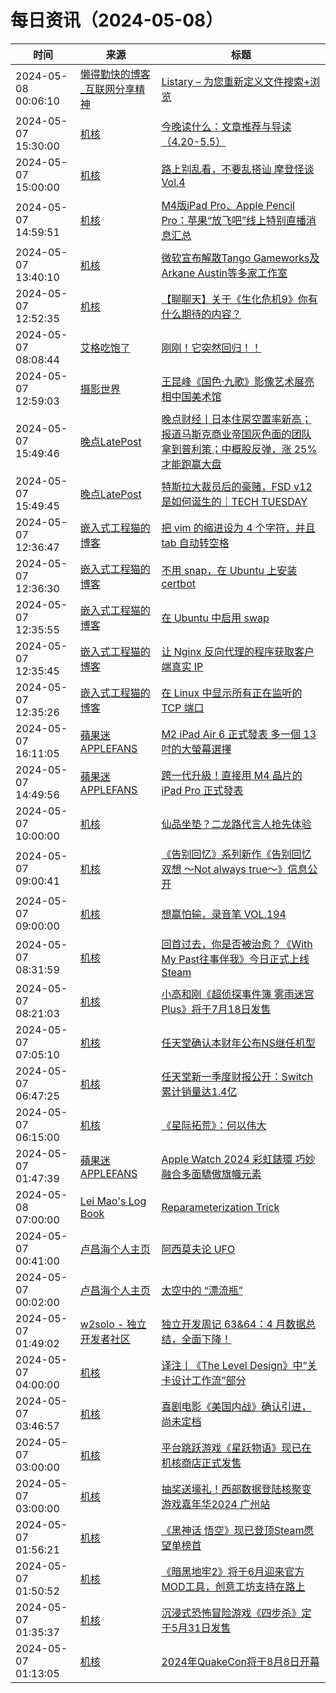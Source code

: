 ﻿# 每日资讯（2024-05-08）

|时间|来源|标题|
|---|---|---|
|2024-05-08 00:06:10|[懒得勤快的博客_互联网分享精神](https://masuit.com/rss)|[Listary – 为您重新定义文件搜索+浏览](https://masuit.com/2258)|
|2024-05-07 15:30:00|[机核](https://www.gcores.com/rss)|[今晚读什么：文章推荐与导读（4.20-5.5）](https://www.gcores.com/articles/181386)|
|2024-05-07 15:00:00|[机核](https://www.gcores.com/rss)|[路上别乱看，不要乱搭讪 摩登怪谈Vol.4](https://www.gcores.com/radios/181338)|
|2024-05-07 14:59:51|[机核](https://www.gcores.com/rss)|[M4版iPad Pro、Apple Pencil Pro：苹果“放飞吧”线上特别直播消息汇总](https://www.gcores.com/articles/181413)|
|2024-05-07 13:40:10|[机核](https://www.gcores.com/rss)|[微软宣布解散Tango Gameworks及Arkane Austin等多家工作室](https://www.gcores.com/articles/181411)|
|2024-05-07 12:52:35|[机核](https://www.gcores.com/rss)|[【聊聊天】关于《生化危机9》你有什么期待的内容？](https://www.gcores.com/articles/181408)|
|2024-05-07 08:08:44|[艾格吃饱了](https://feedpress.me/wx-aigechibaole)|[刚刚！它突然回归！！](http://mp.weixin.qq.com/s?__biz=MjM5NTYxODQyMA%3D%3D&mid=2653452416&idx=1&sn=11a344e87778bcf5df96a33fcd5ce249)|
|2024-05-07 12:59:03|[摄影世界](https://feedx.net/rss/photoworld.xml)|[王昆峰《国色·九歌》影像艺术展亮相中国美术馆](https://www.photoworld.com.cn/post/176686)|
|2024-05-07 15:49:46|[晚点LatePost](https://feedpress.me/wx-postlate)|[​晚点财经丨日本住房空置率新高；报道马斯克商业帝国灰色面的团队拿到普利策；中概股反弹，涨 25% 才能跑赢大盘](http://mp.weixin.qq.com/s?__biz=MzU3Mjk1OTQ0Ng%3D%3D&mid=2247515756&idx=2&sn=e0363f9779f2191fbac17315fcf9ad78)|
|2024-05-07 15:49:45|[晚点LatePost](https://feedpress.me/wx-postlate)|[特斯拉大裁员后的豪赌，FSD v12 是如何诞生的｜TECH TUESDAY](http://mp.weixin.qq.com/s?__biz=MzU3Mjk1OTQ0Ng%3D%3D&mid=2247515756&idx=1&sn=f3b2745410d0c70e085e18fdc799eab2)|
|2024-05-07 12:36:47|[嵌入式工程猫的博客](https://blog.vvzero.com/atom.xml)|[把 vim 的缩进设为 4 个字符，并且 tab 自动转空格](https://blog.vvzero.com/2024/05/07/vim-set-auto-indent-to-4-spaces/)|
|2024-05-07 12:36:30|[嵌入式工程猫的博客](https://blog.vvzero.com/atom.xml)|[不用 snap，在 Ubuntu 上安装 certbot](https://blog.vvzero.com/2024/05/07/Ubuntu-install-certbot-without-snap/)|
|2024-05-07 12:35:55|[嵌入式工程猫的博客](https://blog.vvzero.com/atom.xml)|[在 Ubuntu 中启用 swap](https://blog.vvzero.com/2024/05/07/Ubuntu-enable-swap-file/)|
|2024-05-07 12:35:45|[嵌入式工程猫的博客](https://blog.vvzero.com/atom.xml)|[让 Nginx 反向代理的程序获取客户端真实 IP](https://blog.vvzero.com/2024/05/07/Nginx-get-real-ip/)|
|2024-05-07 12:35:26|[嵌入式工程猫的博客](https://blog.vvzero.com/atom.xml)|[在 Linux 中显示所有正在监听的 TCP 端口](https://blog.vvzero.com/2024/05/07/Linux-show-all-listening-ports/)|
|2024-05-07 16:11:05|[蘋果迷 APPLEFANS](https://applefans.today/feed/)|[M2 iPad Air 6 正式發表 多一個 13 吋的大螢幕選擇](https://applefans.today/2024-05-m2-ipad-air-6-release/)|
|2024-05-07 14:49:56|[蘋果迷 APPLEFANS](https://applefans.today/feed/)|[跨一代升級！直接用 M4 晶片的 iPad Pro 正式發表](https://applefans.today/2024-05-m4-ipad-pro-release/)|
|2024-05-07 10:00:00|[机核](https://www.gcores.com/rss)|[仙品坐垫？二龙路代言人抢先体验](https://www.gcores.com/videos/181381)|
|2024-05-07 09:00:41|[机核](https://www.gcores.com/rss)|[《告别回忆》系列新作《告别回忆 双想 〜Not always true〜》信息公开](https://www.gcores.com/articles/181398)|
|2024-05-07 09:00:00|[机核](https://www.gcores.com/rss)|[想赢怕输，录音笔 VOL.194](https://www.gcores.com/radios/181394)|
|2024-05-07 08:31:59|[机核](https://www.gcores.com/rss)|[回首过去，你是否被治愈？《With My Past往事伴我》今日正式上线Steam](https://www.gcores.com/articles/181395)|
|2024-05-07 08:21:03|[机核](https://www.gcores.com/rss)|[小高和刚《超侦探事件簿 雾雨迷宫Plus》将于7月18日发售](https://www.gcores.com/articles/181391)|
|2024-05-07 07:05:10|[机核](https://www.gcores.com/rss)|[任天堂确认本财年公布NS继任机型](https://www.gcores.com/articles/181383)|
|2024-05-07 06:47:25|[机核](https://www.gcores.com/rss)|[任天堂新一季度财报公开：Switch累计销量达1.4亿](https://www.gcores.com/articles/181378)|
|2024-05-07 06:15:00|[机核](https://www.gcores.com/rss)|[《星际拓荒》：何以伟大](https://www.gcores.com/articles/181355)|
|2024-05-07 01:47:39|[蘋果迷 APPLEFANS](https://applefans.today/feed/)|[Apple Watch 2024 彩虹錶環 巧妙融合多面驕傲旗幟元素](https://applefans.today/2024-05-apple-watch-2024-pride-edition-bands/)|
|2024-05-08 07:00:00|[Lei Mao's Log Book](https://leimao.github.io/atom.xml)|[Reparameterization Trick](https://leimao.github.io/blog/Reparameterization-Trick/)|
|2024-05-07 00:41:00|[卢昌海个人主页](https://www.changhai.org//feed.xml)|[阿西莫夫论 UFO](https://youtube.com/shorts/VmmqhLoEOXE)|
|2024-05-07 00:02:00|[卢昌海个人主页](https://www.changhai.org//feed.xml)|[太空中的 “漂流瓶”](https://www.youtube.com/watch?v=9LSfBdeWjgU)|
|2024-05-07 01:49:02|[w2solo - 独立开发者社区](https://w2solo.com/topics/feed)|[独立开发周记 63&64：4 月数据总结，全面下降！](https://w2solo.com/topics/4602)|
|2024-05-07 04:00:00|[机核](https://www.gcores.com/rss)|[译注丨《The Level Design》中“关卡设计工作流”部分](https://www.gcores.com/articles/181344)|
|2024-05-07 03:46:57|[机核](https://www.gcores.com/rss)|[喜剧电影《美国内战》确认引进，尚未定档](https://www.gcores.com/articles/181368)|
|2024-05-07 03:00:00|[机核](https://www.gcores.com/rss)|[平台跳跃游戏《星跃物语》现已在机核商店正式发售](https://www.gcores.com/articles/181335)|
|2024-05-07 03:00:00|[机核](https://www.gcores.com/rss)|[抽奖送壕礼！西部数据登陆核聚变游戏嘉年华2024 广州站](https://www.gcores.com/articles/181309)|
|2024-05-07 01:56:21|[机核](https://www.gcores.com/rss)|[《黑神话 悟空》现已登顶Steam愿望单榜首](https://www.gcores.com/articles/181363)|
|2024-05-07 01:50:52|[机核](https://www.gcores.com/rss)|[《暗黑地牢2》将于6月迎来官方MOD工具，创意工坊支持在路上](https://www.gcores.com/articles/181362)|
|2024-05-07 01:35:37|[机核](https://www.gcores.com/rss)|[沉浸式恐怖冒险游戏《四步杀》定于5月31日发售](https://www.gcores.com/articles/181361)|
|2024-05-07 01:13:05|[机核](https://www.gcores.com/rss)|[2024年QuakeCon将于8月8日开幕](https://www.gcores.com/articles/181360)|
